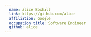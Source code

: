 ```yaml
---
  name: Alice Boxhall
  link: https://github.com/alice
  affiliation: Google
  occupation_title: Software Engineer
  github: alice
---
```

